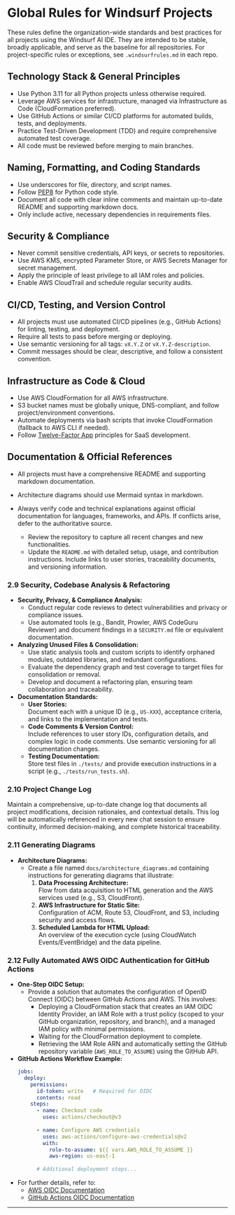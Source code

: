 # Global Rules for Windsurf Projects

These rules define the organization-wide standards and best practices for all projects using the Windsurf AI IDE. They are intended to be stable, broadly applicable, and serve as the baseline for all repositories. For project-specific rules or exceptions, see `.windsurfrules.md` in each repo.

## Technology Stack & General Principles
- Use Python 3.11 for all Python projects unless otherwise required.
- Leverage AWS services for infrastructure, managed via Infrastructure as Code (CloudFormation preferred).
- Use GitHub Actions or similar CI/CD platforms for automated builds, tests, and deployments.
- Practice Test-Driven Development (TDD) and require comprehensive automated test coverage.
- All code must be reviewed before merging to main branches.

## Naming, Formatting, and Coding Standards
- Use underscores for file, directory, and script names.
- Follow [PEP8](https://peps.python.org/pep-0008/) for Python code style.
- Document all code with clear inline comments and maintain up-to-date README and supporting markdown docs.
- Only include active, necessary dependencies in requirements files.

## Security & Compliance
- Never commit sensitive credentials, API keys, or secrets to repositories.
- Use AWS KMS, encrypted Parameter Store, or AWS Secrets Manager for secret management.
- Apply the principle of least privilege to all IAM roles and policies.
- Enable AWS CloudTrail and schedule regular security audits.

## CI/CD, Testing, and Version Control
- All projects must use automated CI/CD pipelines (e.g., GitHub Actions) for linting, testing, and deployment.
- Require all tests to pass before merging or deploying.
- Use semantic versioning for all tags: `vX.Y.Z` or `vX.Y.Z-description`.
- Commit messages should be clear, descriptive, and follow a consistent convention.

## Infrastructure as Code & Cloud
- Use AWS CloudFormation for all AWS infrastructure.
- S3 bucket names must be globally unique, DNS-compliant, and follow project/environment conventions.
- Automate deployments via bash scripts that invoke CloudFormation (fallback to AWS CLI if needed).
- Follow [Twelve-Factor App](https://twelvefactorapp.com/) principles for SaaS development.

## Documentation & Official References
- All projects must have a comprehensive README and supporting markdown documentation.
- Architecture diagrams should use Mermaid syntax in markdown.
- Always verify code and technical explanations against official documentation for languages, frameworks, and APIs. If conflicts arise, defer to the authoritative source.

  - Review the repository to capture all recent changes and new functionalities.
  - Update the `README.md` with detailed setup, usage, and contribution instructions. Include links to user stories, traceability documents, and versioning information.

### 2.9 Security, Codebase Analysis & Refactoring
- **Security, Privacy, & Compliance Analysis:**
  - Conduct regular code reviews to detect vulnerabilities and privacy or compliance issues.
  - Use automated tools (e.g., Bandit, Prowler, AWS CodeGuru Reviewer) and document findings in a `SECURITY.md` file or equivalent documentation.
- **Analyzing Unused Files & Consolidation:**
  - Use static analysis tools and custom scripts to identify orphaned modules, outdated libraries, and redundant configurations.
  - Evaluate the dependency graph and test coverage to target files for consolidation or removal.
  - Develop and document a refactoring plan, ensuring team collaboration and traceability.
- **Documentation Standards:**
  - **User Stories:**  
    Document each with a unique ID (e.g., `US-XXX`), acceptance criteria, and links to the implementation and tests.
  - **Code Comments & Version Control:**  
    Include references to user story IDs, configuration details, and complex logic in code comments. Use semantic versioning for all documentation changes.
  - **Testing Documentation:**  
    Store test files in `./tests/` and provide execution instructions in a script (e.g., `./tests/run_tests.sh`).

### 2.10 Project Change Log
Maintain a comprehensive, up-to-date change log that documents all project modifications, decision rationales, and contextual details. This log will be automatically referenced in every new chat session to ensure continuity, informed decision-making, and complete historical traceability.

### 2.11 Generating Diagrams
- **Architecture Diagrams:**
  - Create a file named `docs/architecture_diagrams.md` containing instructions for generating diagrams that illustrate:
    1. **Data Processing Architecture:**  
       Flow from data acquisition to HTML generation and the AWS services used (e.g., S3, CloudFront).
    2. **AWS Infrastructure for Static Site:**  
       Configuration of ACM, Route 53, CloudFront, and S3, including security and access flows.
    3. **Scheduled Lambda for HTML Upload:**  
       An overview of the execution cycle (using CloudWatch Events/EventBridge) and the data pipeline.

### 2.12 Fully Automated AWS OIDC Authentication for GitHub Actions
- **One-Step OIDC Setup:**
  - Provide a solution that automates the configuration of OpenID Connect (OIDC) between GitHub Actions and AWS. This involves:
    - Deploying a CloudFormation stack that creates an IAM OIDC Identity Provider, an IAM Role with a trust policy (scoped to your GitHub organization, repository, and branch), and a managed IAM policy with minimal permissions.
    - Waiting for the CloudFormation deployment to complete.
    - Retrieving the IAM Role ARN and automatically setting the GitHub repository variable (`AWS_ROLE_TO_ASSUME`) using the GitHub API.
- **GitHub Actions Workflow Example:**
  ```yaml
  jobs:
    deploy:
      permissions:
        id-token: write   # Required for OIDC
        contents: read
      steps:
        - name: Checkout code
          uses: actions/checkout@v3
        
        - name: Configure AWS credentials
          uses: aws-actions/configure-aws-credentials@v2
          with:
            role-to-assume: ${{ vars.AWS_ROLE_TO_ASSUME }}
            aws-region: us-east-1
        
        # Additional deployment steps...
  ```
- For further details, refer to:  
  - [AWS OIDC Documentation](https://docs.aws.amazon.com/IAM/latest/UserGuide/id_roles_providers_create_oidc.html)  
  - [GitHub Actions OIDC Documentation](https://docs.github.com/en/actions/deployment/security-hardening-your-deployments/about-security-hardening-with-openid-connect)

---